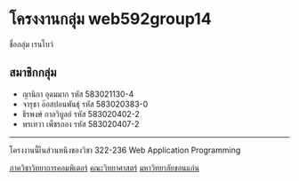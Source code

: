 # โครงงานกลุ่ม web592group14

ชื่อกลุ่ม เรนโบว์

## สมาชิกกลุ่ม
- ญานิกา อุดมมาก รหัส 583021130-4
- จารุชา อ๊อสปอนพันธุ์ รหัส 583020383-0
- ธีรพงษ์ กาลวิบูลย์ รหัส 583020402-2
- พรเทวา เพ็ชรกอง รหัส 583020407-2

<hr>
โครงงานนี้เ็นส่วนหนึงของวิชา 322-236 Web Application Programming

[ภาควิชาวิทยาการคอมพิเตอร์](http://www.cs.kku.ac.th/)
[คณะวิทยาศาสตร์](http://www.sc.kku.ac.th/)
[มหาวิทยาลัยขอนแก่น](http://www.kku.ac.th/)
